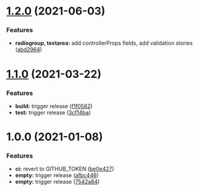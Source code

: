 # [1.2.0](https://github.com/vnguyen94/react-hook-form-paste/compare/v1.1.0...v1.2.0) (2021-06-03)

### Features

- **radiogroup, textarea:** add controllerProps fields, add validation stories ([abd2964](https://github.com/vnguyen94/react-hook-form-paste/commit/abd29643b10cec8a6efa9f198de934525083435e))

# [1.1.0](https://github.com/vnguyen94/react-hook-form-paste/compare/v1.0.0...v1.1.0) (2021-03-22)

### Features

- **build:** trigger release ([f1f0582](https://github.com/vnguyen94/react-hook-form-paste/commit/f1f0582b92510ea6c5ac1024700e9db7892b60ce))
- **test:** trigger release ([3cf14ba](https://github.com/vnguyen94/react-hook-form-paste/commit/3cf14ba77ce87a4e1e4c75a26b7c6f7bfa89f6e3))

# 1.0.0 (2021-01-08)

### Features

- **ci:** revert to GITHUB_TOKEN ([be0e427](https://github.com/vnguyen94/react-hook-form-paste/commit/be0e42774668d50c0067a1ec24baa72ce9425a1a))
- **empty:** trigger release ([afbc446](https://github.com/vnguyen94/react-hook-form-paste/commit/afbc446fdc14c6c1ce1529243879d6a4f1c09274))
- **empty:** trigger release ([7542a84](https://github.com/vnguyen94/react-hook-form-paste/commit/7542a84429e32505c85ddc525d1ec43a9548ede6))
